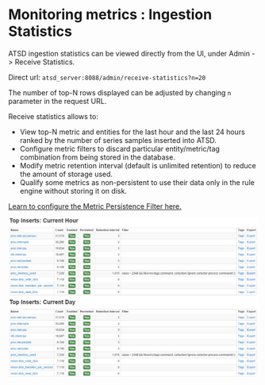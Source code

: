 # Monitoring metrics : Ingestion Statistics


ATSD ingestion statistics can be viewed directly from the UI, under
Admin -\> Receive Statistics.

Direct url: `atsd_server:8088/admin/receive-statistics?n=20`

The number of top-N rows displayed can be adjusted by changing `n`
parameter in the request URL.

Receive statistics allows to:

-   View top-N metric and entities for the last hour and the last 24
    hours ranked by the number of series samples inserted into ATSD.
-   Configure metric filters to discard particular entity/metric/tag
    combination from being stored in the database.
-   Modify metric retention interval (default is unlimited retention) to
    reduce the amount of storage used.
-   Qualify some metrics as non-persistent to use their data only in the
    rule engine without storing it on disk.

[Learn to configure the Metric Persistence Filter
here.](../metric-persistence-filter.md "Metric Persistence Filter")

![](images/ingestion_statistics.png "ingestion_statistics")